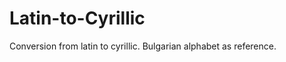 Latin-to-Cyrillic
=================

Conversion from latin to cyrillic. Bulgarian alphabet as reference.
